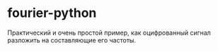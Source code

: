 # fourier-python

Практический и очень простой пример, как оцифрованный сигнал разложить на составляющие его частоты.
